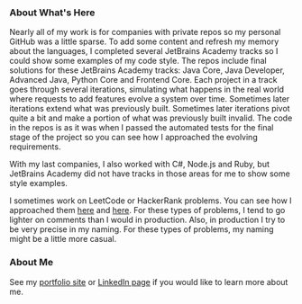 ### About What's Here

Nearly all of my work is for companies with private repos so my personal GitHub was a little sparse. To add some content and refresh my memory about the languages, I completed several JetBrains Academy tracks so I could show some examples of my code style. The repos include final solutions for these JetBrains Academy tracks: Java Core, Java Developer, Advanced Java, Python Core and Frontend Core. Each project in a track goes through several iterations, simulating what happens in the real world where requests to add features evolve a system over time. Sometimes later iterations extend what was previously built. Sometimes later iterations pivot quite a bit and make a portion of what was previously built invalid. The code in the repos is as it was when I passed the automated tests for the final stage of the project so you can see how I approached the evolving requirements.

With my last companies, I also worked with C#, Node.js and Ruby, but JetBrains Academy did not have tracks in those areas for me to show some style examples.

I sometimes work on LeetCode or HackerRank problems. You can see how I approached them [here](https://github.com/kimnetics/LeetCode) and [here](https://github.com/kimnetics/HackerRank). For these types of problems, I tend to go lighter on comments than I would in production. Also, in production I try to be very precise in my naming. For these types of problems, my naming might be a little more casual.

### About Me

See my [portfolio site](https://greg.kimnetics.com/) or [LinkedIn page](https://www.linkedin.com/in/6502a/) if you would like to learn more about me.
